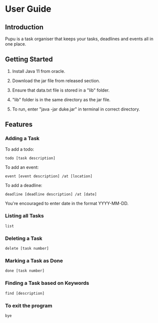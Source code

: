 # User Guide

## Introduction
  Pupu is a task organiser that keeps your tasks, deadlines and events all in one place.

## Getting Started
1. Install Java 11 from oracle.
  
2. Download the jar file from released section.
  
3. Ensure that data.txt file is stored in a "lib" folder.
  
4. "lib" folder is in the same directory as the jar file.
  
5. To run, enter "java -jar duke.jar" in terminal in correct directory.

## Features

  ### Adding a Task
  
  To add a todo: 
    
    todo [task description]
    
  To add an event:
    
    event [event description] /at [location]
      
  To add a deadline:
  
    deadline [deadline description] /at [date]
  You're encouraged to enter date in the format YYYY-MM-DD.
  
  ### Listing all Tasks
  
    list
    
  ### Deleting a Task
  
    delete [task number]
    
  ### Marking a Task as Done
  
    done [task number]
    
  ### Finding a Task based on Keywords
  
    find [description]
    
  ### To exit the program
  
    bye

